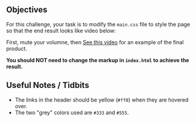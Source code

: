 ## Objectives

For this challenge, your task is to modify the `main.css` file to style the page so that the end result looks like video below:

First, mute your volumne, then [See this video](http://vimeo.com/69663952) for an example of the final product.

**You should NOT need to change the markup in `index.html` to achieve the result.**

## Useful Notes / Tidbits

- The links in the header should be yellow (`#ff0`) when they are hovered over.
- The two "grey" colors used are `#333` and `#555`.
